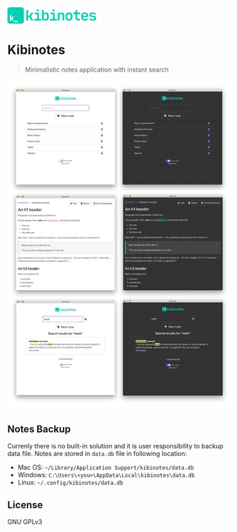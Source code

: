 
<img src="src/assets/logo.svg" alt="drawing" width="200"/>

#  Kibinotes

> Minimalistic notes application with instant search

![](graphics/screenshots.jpg)

## Notes Backup

Currenly there is no built-in solution and it is user responsibility to backup data file. Notes are stored in `data.db` file in following location:

- Mac OS: `~/Library/Application Support/kibinotes/data.db`
- Windows: `C:\Users\<you>\AppData\Local\kibinotes\data.db`
- Linux: `~/.config/kibinotes/data.db`

## License

GNU GPLv3 

